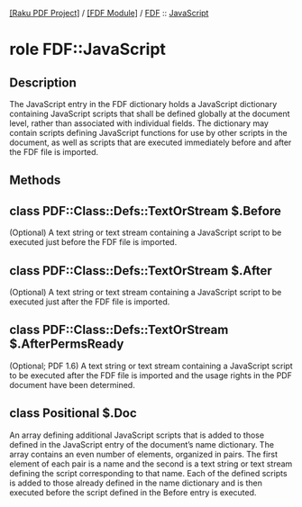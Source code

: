 [[Raku PDF Project]](https://pdf-raku.github.io)
 / [[FDF Module]](https://pdf-raku.github.io/FDF-raku)
 / [FDF](https://pdf-raku.github.io/FDF-raku/FDF)
 :: [JavaScript](https://pdf-raku.github.io/FDF-raku/FDF/JavaScript)

role FDF::JavaScript
====================

Description
-----------

The JavaScript entry in the FDF dictionary holds a JavaScript dictionary containing JavaScript scripts that shall be defined globally at the document level, rather than associated with individual fields. The dictionary may contain scripts defining JavaScript functions for use by other scripts in the document, as well as scripts that are executed immediately before and after the FDF file is imported.

Methods
-------

class PDF::Class::Defs::TextOrStream $.Before
---------------------------------------------

(Optional) A text string or text stream containing a JavaScript script to be executed just before the FDF file is imported.

class PDF::Class::Defs::TextOrStream $.After
--------------------------------------------

(Optional) A text string or text stream containing a JavaScript script to be executed just after the FDF file is imported.

class PDF::Class::Defs::TextOrStream $.AfterPermsReady
------------------------------------------------------

(Optional; PDF 1.6) A text string or text stream containing a JavaScript script to be executed after the FDF file is imported and the usage rights in the PDF document have been determined.

class Positional $.Doc
----------------------

An array defining additional JavaScript scripts that is added to those defined in the JavaScript entry of the document’s name dictionary. The array contains an even number of elements, organized in pairs. The first element of each pair is a name and the second is a text string or text stream defining the script corresponding to that name. Each of the defined scripts is added to those already defined in the name dictionary and is then executed before the script defined in the Before entry is executed.

